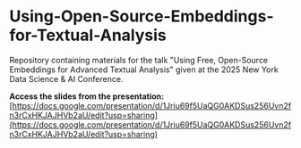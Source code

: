 # Using-Open-Source-Embeddings-for-Textual-Analysis
Repository containing materials for the talk "Using Free, Open-Source Embeddings for Advanced Textual Analysis" given at the 2025 New York Data Science &amp; AI Conference.

**Access the slides from the presentation:** [https://docs.google.com/presentation/d/1Jriu69f5UaQG0AKDSus256Uvn2fn3rCxHKJAJHVb2aU/edit?usp=sharing](https://docs.google.com/presentation/d/1Jriu69f5UaQG0AKDSus256Uvn2fn3rCxHKJAJHVb2aU/edit?usp=sharing)
